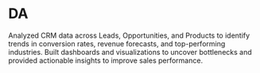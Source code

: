 # DA
Analyzed CRM data across Leads, Opportunities, and Products to identify trends in conversion rates, revenue forecasts, and top-performing industries. Built dashboards and visualizations to uncover bottlenecks and provided actionable insights to improve sales performance.
